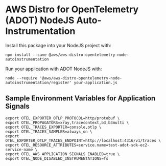 # AWS Distro for OpenTelemetry (ADOT) NodeJS Auto-Instrumentation

Install this package into your NodeJS project with:
```
npm install --save @aws/aws-distro-opentelemetry-node-autoinstrumentation
```

Run your application with ADOT NodeJS with:
```
node --require '@aws/aws-distro-opentelemetry-node-autoinstrumentation/register' your-application.js
```

## Sample Environment Variables for Application Signals

```
export OTEL_EXPORTER_OTLP_PROTOCOL=http/protobuf \
export OTEL_PROPAGATORS=xray,tracecontext,b3,b3multi \
export OTEL_TRACES_EXPORTER=console,otlp \
export OTEL_TRACES_SAMPLER=always_on \
export OTEL_EXPORTER_OTLP_TRACES_ENDPOINT=http://localhost:4316/v1/traces \
export OTEL_RESOURCE_ATTRIBUTES=service.name=test-adot-sdk-ec2-service-name \
export OTEL_AWS_APPLICATION_SIGNALS_ENABLED=true \
export OTEL_NODE_DISABLED_INSTRUMENTATIONS=fs
```
